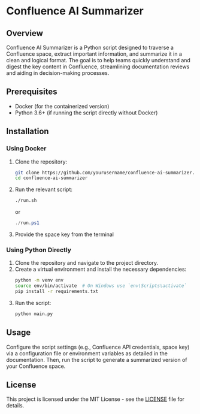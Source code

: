 # Confluence AI Summarizer

## Overview
Confluence AI Summarizer is a Python script designed to traverse a Confluence space, extract important information, and summarize it in a clean and logical format. The goal is to help teams quickly understand and digest the key content in Confluence, streamlining documentation reviews and aiding in decision-making processes.

## Prerequisites
- Docker (for the containerized version)
- Python 3.6+ (if running the script directly without Docker)

## Installation

### Using Docker
1. Clone the repository:
    ```bash
    git clone https://github.com/yourusername/confluence-ai-summarizer.git
    cd confluence-ai-summarizer
    ```
2. Run the relevant script:
    ```bash
    ./run.sh
    ```
    or
    ```powershell
    ./run.ps1
    ```
3. Provide the space key from the terminal

### Using Python Directly
1. Clone the repository and navigate to the project directory.
2. Create a virtual environment and install the necessary dependencies:
    ```bash
    python -m venv env
    source env/bin/activate  # On Windows use `env\Scripts\activate`
    pip install -r requirements.txt
    ```
3. Run the script:
    ```bash
    python main.py
    ```

## Usage
Configure the script settings (e.g., Confluence API credentials, space key) via a configuration file or environment variables as detailed in the documentation. Then, run the script to generate a summarized version of your Confluence space.

## License
This project is licensed under the MIT License - see the [LICENSE](LICENSE) file for details.
